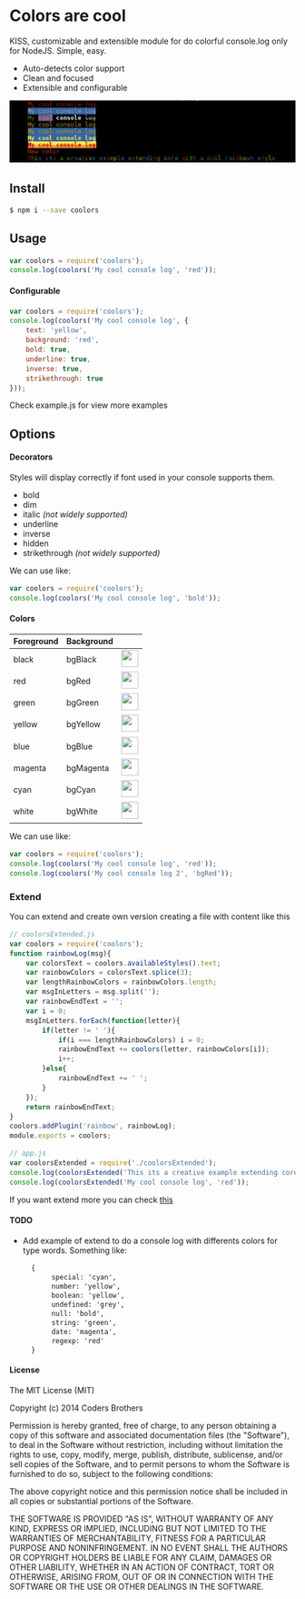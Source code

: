 # Colors are cool

KISS, customizable and extensible module for do colorful console.log only for NodeJS. Simple, easy.

- Auto-detects color support
- Clean and focused
- Extensible and configurable

![screenshot](https://github.com/codersbrothers/coolors/raw/master/screenshot.png)

## Install

```sh
$ npm i --save coolors
```

## Usage

```js
var coolors = require('coolors');
console.log(coolors('My cool console log', 'red'));
```

#### Configurable

```js
var coolors = require('coolors');
console.log(coolors('My cool console log', {
    text: 'yellow',
    background: 'red',
    bold: true,
    underline: true,
    inverse: true,
    strikethrough: true
}));
```
Check example.js for view more examples

## Options

#### Decorators
Styles will display correctly if font used in your console supports them.

* bold
* dim
* italic *(not widely supported)*
* underline
* inverse
* hidden
* strikethrough *(not widely supported)*

We can use like:

```js
var coolors = require('coolors');
console.log(coolors('My cool console log', 'bold'));
```

#### Colors

<table>
  <thead><th>Foreground</th><th>Background</th><th></th></thead>
  <tbody>
    <tr><td>black</td><td>bgBlack</td><td><img src="http://medyk.org/colors/000000.png" width="30" height="30" /></td></tr>
    <tr><td>red</td><td>bgRed</td><td><img src="http://medyk.org/colors/800000.png" width="30" height="30" /></td></tr>
    <tr><td>green</td><td>bgGreen</td><td><img src="http://medyk.org/colors/008000.png" width="30" height="30" /></td></tr>
    <tr><td>yellow</td><td>bgYellow</td><td><img src="http://medyk.org/colors/808000.png" width="30" height="30" /></td></tr>
    <tr><td>blue</td><td>bgBlue</td><td><img src="http://medyk.org/colors/000080.png" width="30" height="30" /></td></tr>
    <tr><td>magenta</td><td>bgMagenta</td><td><img src="http://medyk.org/colors/800080.png" width="30" height="30" /></td></tr>
    <tr><td>cyan</td><td>bgCyan</td><td><img src="http://medyk.org/colors/008080.png" width="30" height="30" /></td></tr>
    <tr><td>white</td><td>bgWhite</td><td><img src="http://medyk.org/colors/c0c0c0.png" width="30" height="30" /></td></tr>
  </tbody>
</table>

We can use like:

```js
var coolors = require('coolors');
console.log(coolors('My cool console log', 'red'));
console.log(coolors('My cool console log 2', 'bgRed'));
```

### Extend
You can extend and create own version creating a file with content like this

```js
// coolorsExtended.js
var coolors = require('coolors');
function rainbowLog(msg){
    var colorsText = coolors.availableStyles().text;
    var rainbowColors = colorsText.splice(3);
    var lengthRainbowColors = rainbowColors.length;
    var msgInLetters = msg.split('');
    var rainbowEndText = '';
    var i = 0;
    msgInLetters.forEach(function(letter){
        if(letter != ' '){
            if(i === lengthRainbowColors) i = 0;
            rainbowEndText += coolors(letter, rainbowColors[i]);
            i++;
        }else{
            rainbowEndText += ' ';
        }
    });
    return rainbowEndText;
}
coolors.addPlugin('rainbow', rainbowLog);
module.exports = coolors;
```

```js
// app.js
var coolorsExtended = require('./coolorsExtended');
console.log(coolorsExtended('This its a creative example extending core with a cool rainbow style', 'rainbow'));
console.log(coolorsExtended('My cool console log', 'red'));
```

If you want extend more you can check [this](http://misc.flogisoft.com/bash/tip_colors_and_formatting)

#### TODO
* Add example of extend to do a console log with differents colors for type words. Something like:
     
        { 
             special: 'cyan',
             number: 'yellow',
             boolean: 'yellow',
             undefined: 'grey',
             null: 'bold',
             string: 'green',
             date: 'magenta',
             regexp: 'red' 
        }   

#### License

The MIT License (MIT)

Copyright (c) 2014 Coders Brothers

Permission is hereby granted, free of charge, to any person obtaining a copy
of this software and associated documentation files (the "Software"), to deal
in the Software without restriction, including without limitation the rights
to use, copy, modify, merge, publish, distribute, sublicense, and/or sell
copies of the Software, and to permit persons to whom the Software is
furnished to do so, subject to the following conditions:

The above copyright notice and this permission notice shall be included in all
copies or substantial portions of the Software.

THE SOFTWARE IS PROVIDED "AS IS", WITHOUT WARRANTY OF ANY KIND, EXPRESS OR
IMPLIED, INCLUDING BUT NOT LIMITED TO THE WARRANTIES OF MERCHANTABILITY,
FITNESS FOR A PARTICULAR PURPOSE AND NONINFRINGEMENT. IN NO EVENT SHALL THE
AUTHORS OR COPYRIGHT HOLDERS BE LIABLE FOR ANY CLAIM, DAMAGES OR OTHER
LIABILITY, WHETHER IN AN ACTION OF CONTRACT, TORT OR OTHERWISE, ARISING FROM,
OUT OF OR IN CONNECTION WITH THE SOFTWARE OR THE USE OR OTHER DEALINGS IN THE
SOFTWARE.
